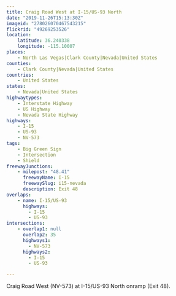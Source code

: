 ```yaml
---
title: Craig Road West at I-15/US-93 North
date: "2019-11-26T15:13:30Z"
imageid: "278026070467543215"
flickrid: "49269253526"
location:
    latitude: 36.240338
    longitude: -115.10007
places:
    - North Las Vegas|Clark County|Nevada|United States
counties:
    - Clark County|Nevada|United States
countries:
    - United States
states:
    - Nevada|United States
highwaytypes:
    - Interstate Highway
    - US Highway
    - Nevada State Highway
highways:
    - I-15
    - US-93
    - NV-573
tags:
    - Big Green Sign
    - Intersection
    - Shield
freewayJunctions:
    - milepost: "48.41"
      freewayName: I-15
      freewaySlug: i15-nevada
      description: Exit 48
overlaps:
    - name: I-15/US-93
      highways:
        - I-15
        - US-93
intersections:
    - overlap1: null
      overlap2: 35
      highways1:
        - NV-573
      highways2:
        - I-15
        - US-93

---
```

Craig Road West (NV-573) at I-15/US-93 North onramp (Exit 48).